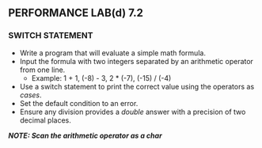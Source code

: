 ## PERFORMANCE LAB(d) 7.2

### SWITCH STATEMENT

* Write a program that will evaluate a simple math formula.
* Input the formula with two integers separated by an arithmetic operator from one line.
    * Example: 1 + 1, (-8) - 3, 2 * (-7), (-15) / (-4)
* Use a switch statement to print the correct value using the operators as *cases*.
* Set the default condition to an error.
* Ensure any division provides a *double* answer with a precision of two decimal places.

***NOTE: Scan the arithmetic operator as a char***
